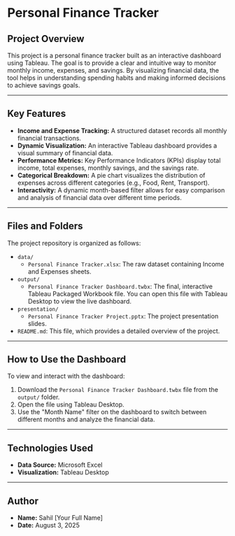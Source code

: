 # Personal Finance Tracker

## Project Overview

This project is a personal finance tracker built as an interactive dashboard using Tableau. The goal is to provide a clear and intuitive way to monitor monthly income, expenses, and savings. By visualizing financial data, the tool helps in understanding spending habits and making informed decisions to achieve savings goals.

---

## Key Features

- **Income and Expense Tracking:** A structured dataset records all monthly financial transactions.
- **Dynamic Visualization:** An interactive Tableau dashboard provides a visual summary of financial data.
- **Performance Metrics:** Key Performance Indicators (KPIs) display total income, total expenses, monthly savings, and the savings rate.
- **Categorical Breakdown:** A pie chart visualizes the distribution of expenses across different categories (e.g., Food, Rent, Transport).
- **Interactivity:** A dynamic month-based filter allows for easy comparison and analysis of financial data over different time periods.

---

## Files and Folders

The project repository is organized as follows:

-   `data/`
    -   `Personal Finance Tracker.xlsx`: The raw dataset containing Income and Expenses sheets.
-   `output/`
    -   `Personal Finance Tracker Dashboard.twbx`: The final, interactive Tableau Packaged Workbook file. You can open this file with Tableau Desktop to view the live dashboard.
-   `presentation/`
    -   `Personal Finance Tracker Project.pptx`: The project presentation slides.
-   `README.md`: This file, which provides a detailed overview of the project.

---

## How to Use the Dashboard

To view and interact with the dashboard:

1.  Download the `Personal Finance Tracker Dashboard.twbx` file from the `output/` folder.
2.  Open the file using Tableau Desktop.
3.  Use the "Month Name" filter on the dashboard to switch between different months and analyze the financial data.

---

## Technologies Used

-   **Data Source:** Microsoft Excel
-   **Visualization:** Tableau Desktop

---

## Author

-   **Name:** Sahil [Your Full Name]
-   **Date:** August 3, 2025